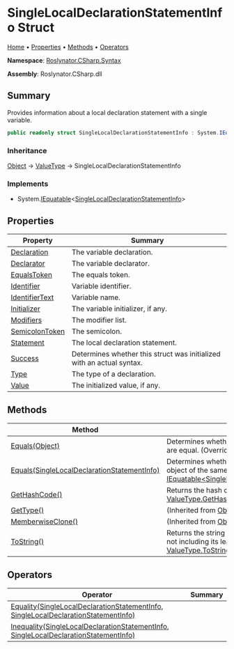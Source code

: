 <a name="_Top"></a>

# SingleLocalDeclarationStatementInfo Struct

[Home](../../../../README.md#_Top) &#x2022; [Properties](#properties) &#x2022; [Methods](#methods) &#x2022; [Operators](#operators)

**Namespace**: [Roslynator.CSharp.Syntax](../README.md#_Top)

**Assembly**: Roslynator\.CSharp\.dll

## Summary

Provides information about a local declaration statement with a single variable\.

```csharp
public readonly struct SingleLocalDeclarationStatementInfo : System.IEquatable<SingleLocalDeclarationStatementInfo>
```

### Inheritance

[Object](https://docs.microsoft.com/en-us/dotnet/api/system.object) &#x2192; [ValueType](https://docs.microsoft.com/en-us/dotnet/api/system.valuetype) &#x2192; SingleLocalDeclarationStatementInfo

### Implements

* System\.[IEquatable](https://docs.microsoft.com/en-us/dotnet/api/system.iequatable-1)\<[SingleLocalDeclarationStatementInfo](#_Top)>

## Properties

| Property | Summary |
| -------- | ------- |
| [Declaration](Declaration/README.md#_Top) | The variable declaration\. |
| [Declarator](Declarator/README.md#_Top) | The variable declarator\. |
| [EqualsToken](EqualsToken/README.md#_Top) | The equals token\. |
| [Identifier](Identifier/README.md#_Top) | Variable identifier\. |
| [IdentifierText](IdentifierText/README.md#_Top) | Variable name\. |
| [Initializer](Initializer/README.md#_Top) | The variable initializer, if any\. |
| [Modifiers](Modifiers/README.md#_Top) | The modifier list\. |
| [SemicolonToken](SemicolonToken/README.md#_Top) | The semicolon\. |
| [Statement](Statement/README.md#_Top) | The local declaration statement\. |
| [Success](Success/README.md#_Top) | Determines whether this struct was initialized with an actual syntax\. |
| [Type](Type/README.md#_Top) | The type of a declaration\. |
| [Value](Value/README.md#_Top) | The initialized value, if any\. |

## Methods

| Method | Summary |
| ------ | ------- |
| [Equals(Object)](Equals/README.md#Roslynator_CSharp_Syntax_SingleLocalDeclarationStatementInfo_Equals_System_Object_) | Determines whether this instance and a specified object are equal\. \(Overrides [ValueType.Equals](https://docs.microsoft.com/en-us/dotnet/api/system.valuetype.equals)\) |
| [Equals(SingleLocalDeclarationStatementInfo)](Equals/README.md#Roslynator_CSharp_Syntax_SingleLocalDeclarationStatementInfo_Equals_Roslynator_CSharp_Syntax_SingleLocalDeclarationStatementInfo_) | Determines whether this instance is equal to another object of the same type\. \(Implements [IEquatable\<SingleLocalDeclarationStatementInfo>.Equals](https://docs.microsoft.com/en-us/dotnet/api/system.iequatable-1.equals)\) |
| [GetHashCode()](GetHashCode/README.md#_Top) | Returns the hash code for this instance\. \(Overrides [ValueType.GetHashCode](https://docs.microsoft.com/en-us/dotnet/api/system.valuetype.gethashcode)\) |
| [GetType()](https://docs.microsoft.com/en-us/dotnet/api/system.object.gettype) |  \(Inherited from [Object](https://docs.microsoft.com/en-us/dotnet/api/system.object)\) |
| [MemberwiseClone()](https://docs.microsoft.com/en-us/dotnet/api/system.object.memberwiseclone) |  \(Inherited from [Object](https://docs.microsoft.com/en-us/dotnet/api/system.object)\) |
| [ToString()](ToString/README.md#_Top) | Returns the string representation of the underlying syntax, not including its leading and trailing trivia\. \(Overrides [ValueType.ToString](https://docs.microsoft.com/en-us/dotnet/api/system.valuetype.tostring)\) |

## Operators

| Operator | Summary |
| -------- | ------- |
| [Equality(SingleLocalDeclarationStatementInfo, SingleLocalDeclarationStatementInfo)](op_Equality/README.md#_Top) | |
| [Inequality(SingleLocalDeclarationStatementInfo, SingleLocalDeclarationStatementInfo)](op_Inequality/README.md#_Top) | |

